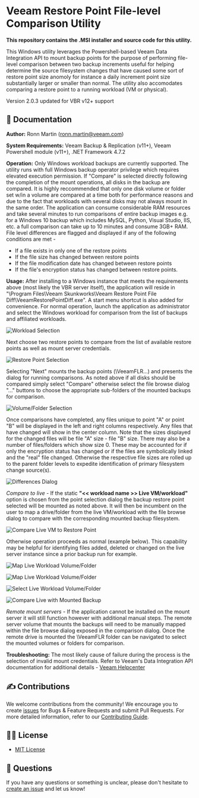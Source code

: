 # Veeam Restore Point File-level Comparison Utility

**This repository contains the .MSI installer and source code for this utility.**

This Windows utility leverages the Powershell-based Veeam Data Integration API to mount backup points for the purpose of performing file-level comparison between two backup increments useful for helping determine the source filesystem changes that have caused some sort of restore point size anomoly for instance a daily increment point size substantially larger or smaller than normal.  The utility also accomodates comparing a restore point to a running workload (VM or physical). 

Version 2.0.3 updated for VBR v12+ support

## 📗 Documentation

**Author:** Ronn Martin (ronn.martin@veeam.com)

**System Requirements:** Veeam Backup & Replication (v11+), Veeam Powershell module (v11+), .NET Framework 4.7.2

**Operation:** Only Windows workload backups are currently supported. The utility runs with full Windows backup operator privilege which requires elevated execution permission. If "Compare" is selected directly following the completion of the mount operations, all disks in the backup are compared. It is highly reccommended that only one disk volume or folder set w/in a volume are compared at a time both for performance reasons and due to the fact that workloads with several disks may not always mount in the same order. The application can consume considerable RAM resources and take several minutes to run comparisons of entire backup images e.g. for a Windows 10 backup which includes MySQL, Python, Visual Studio, IIS, etc. a full comparison can take up to 10 minutes and consume 3GB+ RAM. File level differences are flagged and displayed if any of the following conditions are met -

* If a file exists in only one of the restore points
* If the file size has changed between restore points
* If the file modification date has changed between restore points
* If the file's encryption status has changed between restore points.

**Usage:** After installing to a Windows instance that meets the requirements above (most likely the VBR server itself), the application will reside in "\Program Files\Veeam Skunkworks\Veeam Restore Point File Diff\VeeamRestorePointDiff.exe". A start menu shortcut is also added for convenience.
For normal operation, launch the application as administrator and select the Windows workload for comparison from the list of backups and affiliated workloads.

![Workload Selection](images/WorkloadSelection.png)

Next choose two restore points to compare from the list of available restore points as well as mount server credentials.  

![Restore Point Selection](images/RestorePointSelection.png)

Selecting "Next" mounts the backup points (\VeeamFLR\...) and presents the dialog for running comparisons. As noted above if all disks should be compared simply select "Compare" otherwise select the file browse dialog "..." buttons to choose the appropriate sub-folders of the mounted backups for comparison.

![Volume/Folder Selection](images/FolderSelection.png)

Once comparisons have completed, any files unique to point "A" or point "B" will be displayed in the left and right columns respectively.  Any files that have changed will show in the center column. Note that the sizes displayed for the changed files will be file "A" size - file "B" size. There may also be a number of files/folders which show size 0. These may be accounted for if only the encryption status has changed or if the files are symbolically linked and the "real" file changed. Otherwise the respective file sizes are rolled up to the parent folder levels to expedite identification of primary filesystem change source(s).

![Differences Dialog](images/RestorePointDiff.png)

*Compare to live* - If the static **"<< workload name >> Live VM/workload"** option is chosen from the point selection dialog the backup restore point selected will be mounted as noted above. It will then be incumbent on the user to map a drive/folder from the live VM/workload with the file browse dialog to compare with the corresponding mounted backup filesystem. 

![Compare Live VM to Restore Point](images/CompareLive.png)

Otherwise operation proceeds as normal (example below). This capability may be helpful for identifying files added, deleted or changed on the live server instance since a prior backup run for example.

![Map Live Workload Volume/Folder](images/MapLiveVolume0.png)

![Map Live Workload Volume/Folder](images/MapLiveVolume1.png)

![Select Live Workload Volume/Folder](images/MapLiveVolume2.png)

![Compare Live with Mounted Backup](images/MapLiveVolume3.png)

*Remote mount servers* - If the application cannot be installed on the mount server it will still function however with additional manual steps. The remote server volume that mounts the backups will need to be manually mapped within the file browse dialog exposed in the comparison dialog. Once the remote drive is mounted the \VeeamFLR folder can be navigated to select the mounted volumes or folders for comparison.

**Troubleshooting:**
The most likely cause of failure during the process is the selection of invalid mount credentials. Refer to Veeam's Data Integration API documentation for additional details - [Veeam Helpcenter](https://helpcenter.veeam.com/docs/backup/powershell/publish-vbrbackupcontent.html?ver=110)

## ✍ Contributions

We welcome contributions from the community! We encourage you to create [issues](https://github.com/VeeamHub/veeam-restore-point-utility/issues/new/choose) for Bugs & Feature Requests and submit Pull Requests. For more detailed information, refer to our [Contributing Guide](CONTRIBUTING.md).

## 🤝🏾 License

* [MIT License](LICENSE)

## 🤔 Questions

If you have any questions or something is unclear, please don't hesitate to [create an issue](https://github.com/VeeamHub/veeam-restore-point-utility/issues/new/choose) and let us know!
